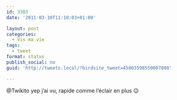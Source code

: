 ```yaml
---
id: 3383
date: '2011-03-10T11:10:03+01:00'

layout: post
categories:
  - Vis ma vie
tags:
  - tweet
format: status
publish_social: no
guid: 'http://tweets.local/?birdsite_tweet=45803598550007808'

---
```


@Twikito yep j’ai vu, rapide comme l’éclair en plus 😉